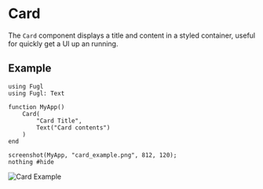 # Card

The `Card` component displays a title and content in a styled container, useful for quickly get a UI up an running.

## Example

```@example CardExample
using Fugl
using Fugl: Text

function MyApp()
    Card(
        "Card Title",
        Text("Card contents")
    )
end

screenshot(MyApp, "card_example.png", 812, 120);
nothing #hide
```

![Card Example](card_example.png)
